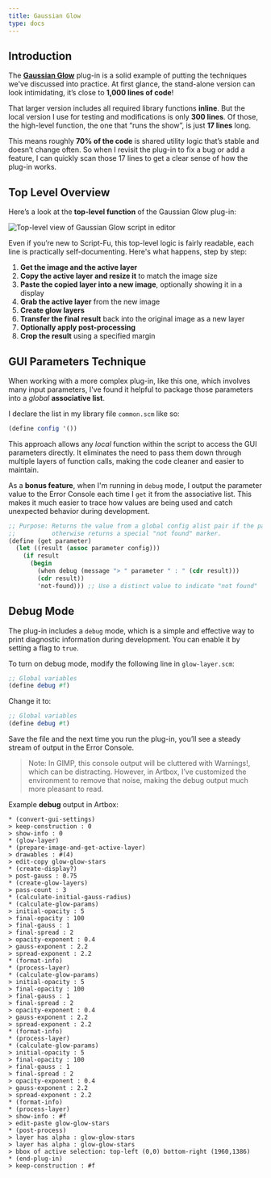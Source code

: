 ```yaml
---
title: Gaussian Glow
type: docs
---
```


## Introduction

The [**Gaussian Glow**](https://script-fu.github.io/funky/hub/plug-ins/folder/gaussian-glow/) plug-in is a solid example of putting the techniques we've discussed into practice. At first glance, the stand-alone version can look intimidating, it’s close to **1,000 lines of code**!

That larger version includes all required library functions **inline**. But the local version I use for testing and modifications is only **300 lines**. Of those, the high-level function, the one that “runs the show”, is just **17 lines** long.

This means roughly **70% of the code** is shared utility logic that’s stable and doesn’t change often. So when I revisit the plug-in to fix a bug or add a feature, I can quickly scan those 17 lines to get a clear sense of how the plug-in works.

## Top Level Overview

Here’s a look at the **top-level function** of the Gaussian Glow plug-in:

![Top-level view of Gaussian Glow script in editor](/images/vsc-gaussian-glow-top-level.webp)

Even if you’re new to Script-Fu, this top-level logic is fairly readable, each line is practically self-documenting. Here's what happens, step by step:

1. **Get the image and the active layer**
2. **Copy the active layer and resize it** to match the image size
3. **Paste the copied layer into a new image**, optionally showing it in a display
4. **Grab the active layer** from the new image
5. **Create glow layers**
6. **Transfer the final result** back into the original image as a new layer
7. **Optionally apply post-processing**
8. **Crop the result** using a specified margin

## GUI Parameters Technique

When working with a more complex plug-in, like this one, which involves many input parameters, I've found it helpful to package those parameters into a _global_ **associative list**.

I declare the list in my library file `common.scm` like so:
```scheme
(define config '())
```
This approach allows any *local* function within the script to access the GUI parameters directly. It eliminates the need to pass them down through multiple layers of function calls, making the code cleaner and easier to maintain.

As a **bonus feature**, when I'm running in `debug` mode, I output the parameter value to the Error Console each time I `get` it from the associative list. This makes it much easier to trace how values are being used and catch unexpected behavior during development.

```scheme
;; Purpose: Returns the value from a global config alist pair if the parameter exists,
;;          otherwise returns a special "not found" marker.
(define (get parameter)
  (let ((result (assoc parameter config)))
    (if result
      (begin
        (when debug (message "> " parameter " : " (cdr result)))
        (cdr result))
        'not-found))) ;; Use a distinct value to indicate "not found"
```

## Debug Mode

The plug-in includes a `debug` mode, which is a simple and effective way to print diagnostic information during development. You can enable it by setting a flag to `true`.

To turn on debug mode, modify the following line in `glow-layer.scm`:

```scheme
;; Global variables
(define debug #f)
```

Change it to:

```scheme
;; Global variables
(define debug #t)
```
Save the file and the next time you run the plug-in, you’ll see a steady stream of output in the Error Console.

> Note: In GIMP, this console output will be cluttered with Warnings!, which can be distracting. However, in Artbox, I’ve customized the environment to remove that noise, making the debug output much more pleasant to read.

Example **debug** output in Artbox:
```shell
* (convert-gui-settings)
> keep-construction : 0
> show-info : 0
* (glow-layer)
* (prepare-image-and-get-active-layer)
> drawables : #(4)
> edit-copy glow-glow-stars
* (create-display?)
> post-gauss : 0.75
* (create-glow-layers)
> pass-count : 3
* (calculate-initial-gauss-radius)
* (calculate-glow-params)
> initial-opacity : 5
> final-opacity : 100
> final-gauss : 1
> final-spread : 2
> opacity-exponent : 0.4
> gauss-exponent : 2.2
> spread-exponent : 2.2
* (format-info)
* (process-layer)
* (calculate-glow-params)
> initial-opacity : 5
> final-opacity : 100
> final-gauss : 1
> final-spread : 2
> opacity-exponent : 0.4
> gauss-exponent : 2.2
> spread-exponent : 2.2
* (format-info)
* (process-layer)
* (calculate-glow-params)
> initial-opacity : 5
> final-opacity : 100
> final-gauss : 1
> final-spread : 2
> opacity-exponent : 0.4
> gauss-exponent : 2.2
> spread-exponent : 2.2
* (format-info)
* (process-layer)
> show-info : #f
> edit-paste glow-glow-stars
* (post-process)
> layer has alpha : glow-glow-stars
> layer has alpha : glow-glow-stars
> bbox of active selection: top-left (0,0) bottom-right (1960,1386)
* (end-plug-in)
> keep-construction : #f
```